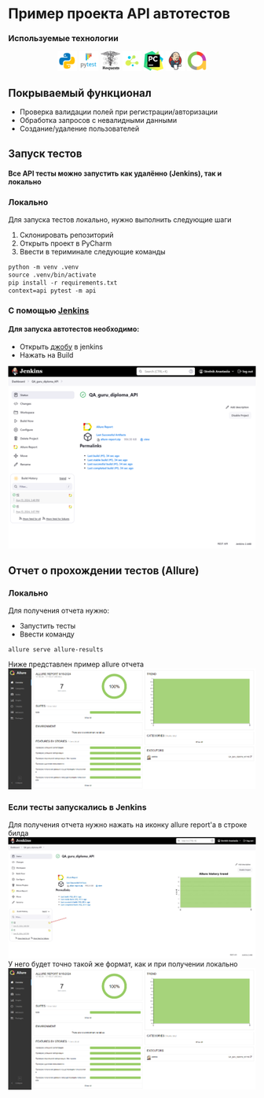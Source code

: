 # Пример проекта API автотестов

###  Используемые технологии
<p align="center">
  <code><img src="tests/images/logo/python.svg" width="40" height="40"  alt="A-d-am" title="Python"></code>
  <code><img src="tests/images/logo/pytest.png" width="40" height="40"  alt="A-d-am" title="PyTest"></code>
  <code><img src="tests/images/logo/requests.png" width="40" height="40"  alt="A-d-am" title="Requests"></code>
  <code><img src="tests/images/logo/selene.png" width="40" height="40"  alt="A-d-am" title="Selene"></code>
  <code><img src="tests/images/logo/pycharm.png" width="40" height="40"  alt="A-d-am" title="PyCharm"></code>
  <code><img src="tests/images/logo/Jenkins.svg" width="40" height="40"  alt="A-d-am" title="Jenkins"></code>
  <code><img src="tests/images/logo/Allure_new.png" width="40" height="40"  alt="A-d-am" title="Allure Report"></code>
</p>

## Покрываемый функционал
- Проверка валидации полей при регистрации/авторизации
- Обработка запросов с невалидными данными
- Создание/удаление пользователей

## Запуск тестов
#### Все API тесты можно запустить как удалённо (Jenkins), так и локально

### Локально

Для запуска тестов локально, нужно выполнить следующие шаги
1. Склонировать репозиторий
2. Открыть проект в PyCharm
3. Ввести в териминале следующие команды
``` 
python -m venv .venv
source .venv/bin/activate
pip install -r requirements.txt
context=api pytest -m api  
```

### С помощью [Jenkins](https://jenkins.autotests.cloud/job/QA_guru_diploma_API/)
#### Для запуска автотестов необходимо:
 - Открыть [джобу](https://jenkins.autotests.cloud/job/QA_guru_diploma_API/) в jenkins
 - Нажать на Build
<img src="tests/images/screenshots/Jenkins_build.png">

## Отчет о прохождении тестов (Allure)

### Локально
Для получения отчета нужно:
 - Запустить тесты
 - Ввести команду 
```
allure serve allure-results
```
Ниже представлен пример allure отчета 
<img src="tests/images/screenshots/allure_report_example_api.png">

### Если тесты запускались в Jenkins

Для получения отчета нужно нажать на иконку allure report'a в строке билда 
<img src="tests/images/screenshots/jenkins_allure_report.jpg">
У него будет точно такой же формат, как и при получении локально
<img src="tests/images/screenshots/allure_report_example_api.png">
